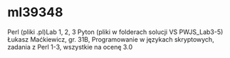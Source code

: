 # ml39348
Perl (pliki .pl)Lab 1, 2, 3
Pyton (pliki w folderach solucji VS PWJS_Lab3-5)
Łukasz Maćkiewicz, gr. 31B, Programowanie w językach skryptowych, zadania z Perl 1-3, wszystkie na ocenę 3.0

